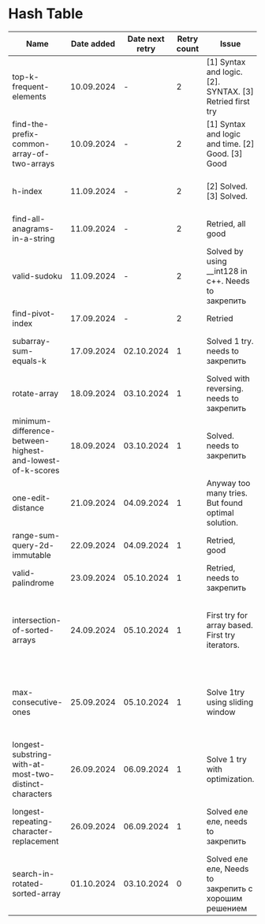 # Hash Table

| Name                                                      | Date added | Date next retry | Retry count | Issue                                                    | Description                                                                                                                             |
|-----------------------------------------------------------|------------|-----------------|-------------|----------------------------------------------------------|-----------------------------------------------------------------------------------------------------------------------------------------|
| top-k-frequent-elements                                   | 10.09.2024 | -               | 2           | [1] Syntax and logic. [2]. SYNTAX. [3] Retried first try | Finally retried with no issues                                                                                                          |
| find-the-prefix-common-array-of-two-arrays                | 10.09.2024 | -               | 2           | [1] Syntax and logic and time. [2] Good. [3] Good        | Good.                                                                                                                                   |
| h-index                                                   | 11.09.2024 | -               | 2           | [2] Solved. [3] Solved.                                  | Solved, too many syntax errors.                                                                                                         |
| find-all-anagrams-in-a-string                             | 11.09.2024 | -               | 2           | Retried, all good                                        | all good                                                                                                                                |
| valid-sudoku                                              | 11.09.2024 | -               | 2           | Solved by using __int128 in c++. Needs to закрепить      | Solve first try using c++                                                                                                               |
| find-pivot-index                                          | 17.09.2024 | -               | 2           | Retried                                                  | good retried                                                                                                                            |
| subarray-sum-equals-k                                     | 17.09.2024 | 02.10.2024      | 1           | Solved 1 try.       needs to закрепить                   | Solved and good explanation is written.                                                                                                 |                                        
| rotate-array                                              | 18.09.2024 | 03.10.2024      | 1           | Solved with reversing. needs to закрепить                | Solved by not coping an array                                                                                                           |
| minimum-difference-between-highest-and-lowest-of-k-scores | 18.09.2024 | 03.10.2024      | 1           | Solved. needs to закрепить                               | Solved.                                                                                                                                 |
| one-edit-distance                                         | 21.09.2024 | 04.09.2024      | 1           | Anyway too many tries. But found optimal solution.       | Solve first try with simplified way                                                                                                     |
| range-sum-query-2d-immutable                              | 22.09.2024 | 04.09.2024      | 1           | Retried, good                                            | Solved, needs to закрепить                                                                                                              |
| valid-palindrome                                          | 23.09.2024 | 05.10.2024      | 1           | Retried, needs to закрепить                              | don't forget lower case                                                                                                                 |
| intersection-of-sorted-arrays                             | 24.09.2024 | 05.10.2024      | 1           | First try for array based. First try iterators.          | Solve first try with iterators. More comments and no rush. [link](https://www.interviewbit.com/problems/intersection-of-sorted-arrays/) |
| max-consecutive-ones                                      | 25.09.2024 | 05.10.2024      | 1           | Solve 1try using sliding window                          | Basic solution is good, sliding window needs to закрепить                                                                               |
| longest-substring-with-at-most-two-distinct-characters    | 26.09.2024 | 06.09.2024      | 1           | Solve 1 try with optimization.                           | link to [lintcode](https://www.lintcode.com/problem/928/)                                                                               |
| longest-repeating-character-replacement                   | 26.09.2024 | 06.09.2024      | 1           | Solved еле еле, needs to закрепить                       | Find optimal and easy to write solution                                                                                                 |
| search-in-rotated-sorted-array                            | 01.10.2024 | 03.10.2024      | 0           | Solved еле еле, Needs to закрепить с хорошим решением    | Find optimal and easy to write solution                                                                                                 |
